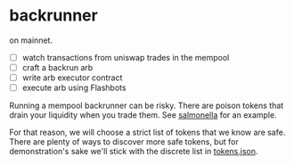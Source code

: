 # backrunner

on mainnet.

- [ ] watch transactions from uniswap trades in the mempool
- [ ] craft a backrun arb
- [ ] write arb executor contract
- [ ] execute arb using Flashbots

Running a mempool backrunner can be risky. There are poison tokens that drain your liquidity when you trade them. See [salmonella](http://TODO-add-link.pls) for an example.

For that reason, we will choose a strict list of tokens that we know are safe. There are plenty of ways to discover more safe tokens, but for demonstration's sake we'll stick with the discrete list in [tokens.json](./src/lib/tokens.json).
